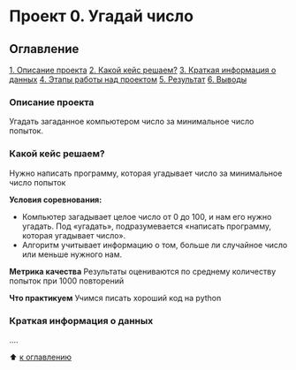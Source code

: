 # Проект 0. Угадай число

## Оглавление
[1. Описание проекта](hhttps://github.com/DaniilFad/test_ds/tree/main/project_0/README.md#Описание-проекта)
[2. Какой кейс решаем?](https://github.com/DaniilFad/test_ds/tree/main/project_0/README.md#Какой-кейс-решаем)
[3. Краткая информация о данных](https://github.com/DaniilFad/test_ds/tree/main/project_0/project_0/README.md#Краткая-информация-о-данных)
[4. Этапы работы над проектом](https://github.com/DaniilFad/test_ds/tree/main/project_0/README.md#Этапы-работы-над-проектом)
[5. Результат](https://github.com/DaniilFad/test_ds/tree/main/project_0/README.md#Результат)
[6. Выводы](https://github.com/DaniilFad/test_ds/tree/main/project_0/README.md#Выводы)

### Описание проекта
Угадать загаданное компьютером число за минимальное число попыток.

### Какой кейс решаем?
Нужно написать программу, которая угадывает число за минимальное число попыток

**Условия соревнования:**
- Компьютер загадывает целое число от 0 до 100, и нам его нужно угадать. Под «угадать», подразумевается «написать программу, которая угадывает число».
- Алгоритм учитывает информацию о том, больше ли случайное число или меньше нужного нам.

**Метрика качества**
Результаты оцениваются по среднему количеству попыток при 1000 повторений

**Что практикуем**
Учимся писать хороший код на python

### Краткая информация о данных
....

:arrow_up: [к оглавлению](https://github.com/DaniilFad/test_ds/tree/main/project_0/README.md#Оглавление)
